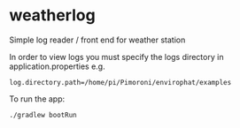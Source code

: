# weatherlog
Simple log reader / front end for weather station

In order to view logs you must specify the logs directory in application.properties
e.g.
````
log.directory.path=/home/pi/Pimoroni/envirophat/examples
````
To run the app:
````
./gradlew bootRun
````
